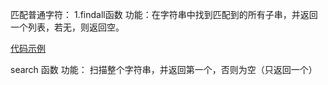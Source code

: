 匹配普通字符：
1.findall函数
功能：在字符串中找到匹配到的所有子串，并返回一个列表，若无，则返回空。

[代码示例](/源代码库/re_findall_ex.py)


search 函数
功能：
扫描整个字符串，并返回第一个，否则为空（只返回一个）
